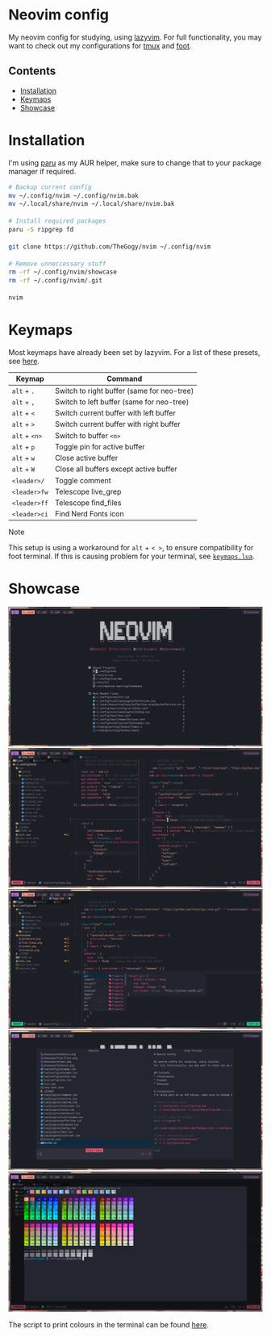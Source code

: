 # Neovim config

My neovim config for studying, using [lazyvim](https://lazyvim.org).
For full functionality, you may want to check out my configurations for [tmux](https://github.com/TheGogy/tmux/) and [foot](https://github.com/TheGogy/dotfiles/blob/main/foot/foot.ini).

## Contents
* [Installation](#installation)
* [Keymaps](#Keymaps)
* [Showcase](#Showcase)

# Installation 
I'm using [paru](https://github.com/morganmilo/paru) as my AUR helper, make sure to change that to your package manager if required.
```bash
# Backup current config
mv ~/.config/nvim ~/.config/nvim.bak
mv ~/.local/share/nvim ~/.local/share/nvim.bak

# Install required packages
paru -S ripgrep fd

git clone https://github.com/TheGogy/nvim ~/.config/nvim

# Remove unneccessary stuff
rm -rf ~/.config/nvim/showcase
rm -rf ~/.config/nvim/.git

nvim
```

# Keymaps

Most keymaps have already been set by lazyvim. For a list of these presets, see [here](https://www.lazyvim.org/keymaps).

| Keymap        | Command                                    |
| ------------- | ------------------------------------------ |
| `alt` + `.`   | Switch to right buffer (same for neo-tree) |
| `alt` + `,`   | Switch to left buffer (same for neo-tree)  |
| `alt` + `<`   | Switch current buffer with left buffer     |
| `alt` + `>`   | Switch current buffer with right buffer    |
| `alt` + `<n>` | Switch to buffer `<n>`                     |
| `alt` + `p`   | Toggle pin for active buffer               |
| `alt` + `w`   | Close active buffer                        |
| `alt` + `W`   | Close all buffers except active buffer     |
| `<leader>/`   | Toggle comment                             |
| `<leader>fw`  | Telescope live_grep                        |
| `<leader>ff`  | Telescope find_files                       |
| `<leader>ci`  | Find Nerd Fonts icon                       |


> [!NOTE]
> This setup is using a workaround for `alt` + `< >`, to ensure compatibility for foot terminal. If this is causing problem for your terminal, see [`keymaps.lua`](./lua/config/keymaps.lua).

# Showcase
![Showcase dashboard](./showcase/dashboard.png)
![Showcase busy](./showcase/busy.png)
![Showcase normal](./showcase/normal.png)
![Showcase find files](./showcase/find_files.png)
![Showcase terminal](./showcase/terminal.png)

The script to print colours in the terminal can be found [here](https://gist.github.com/HaleTom/89ffe32783f89f403bba96bd7bcd1263).
